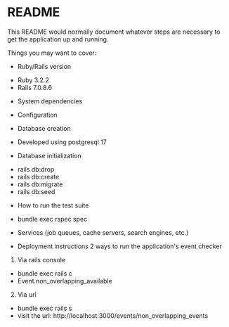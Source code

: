 # README

This README would normally document whatever steps are necessary to get the
application up and running.

Things you may want to cover:

* Ruby/Rails version
- Ruby 3.2.2
- Rails 7.0.8.6

* System dependencies

* Configuration

* Database creation
- Developed using postgresql 17

* Database initialization
- rails db:drop
- rails db:create
- rails db:migrate
- rails db:seed

* How to run the test suite
- bundle exec rspec spec

* Services (job queues, cache servers, search engines, etc.)

* Deployment instructions
2 ways to run the application's event checker
1. Via rails console
  - bundle exec rails c
  - Event.non_overlapping_available

2. Via url
  - bundle exec rails s
  - visit the url: http://localhost:3000/events/non_overlapping_events
